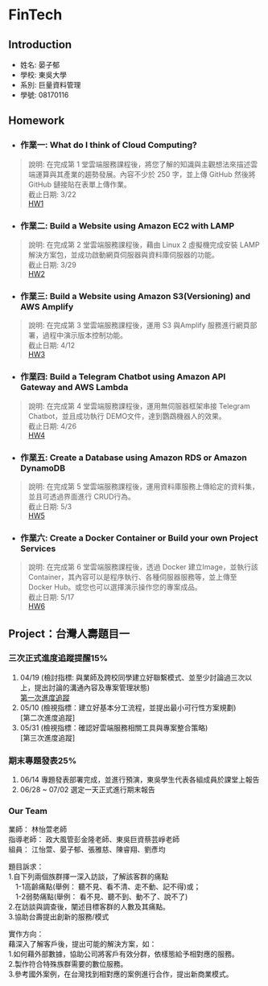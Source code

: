 # FinTech

## Introduction
* 姓名: 晏子郁
* 學校: 東吳大學
* 系別: 巨量資料管理
* 學號: 08170116

## Homework
* ### 作業一: What do I think of Cloud Computing?
> 說明: 在完成第 1 堂雲端服務課程後，將您了解的知識與主觀想法來描述雲端運算與其產業的趨勢發展。內容不少於 250 字，並上傳 GitHub 然後將GitHub 鏈接貼在表單上傳作業。  
截止日期: 3/22  
[HW1](https://github.com/Julie0325/Fintech/tree/main/HW1)

* ### 作業二: Build a Website using Amazon EC2 with LAMP
> 說明: 在完成第 2 堂雲端服務課程後，藉由 Linux 2 虛擬機完成安裝 LAMP 解決方案包，並成功啟動網頁伺服器與資料庫伺服器的功能。  
截止日期: 3/29  
[HW2](https://youtu.be/QKwxRNv8hW8)

* ### 作業三: Build a Website using Amazon S3(Versioning) and AWS Amplify
> 說明: 在完成第 3 堂雲端服務課程後，運用 S3 與Amplify 服務進行網頁部署，過程中演示版本控制功能。  
截止日期: 4/12  
[HW3](https://youtu.be/zPKOzzqFcG0)

* ### 作業四: Build a Telegram Chatbot using Amazon API Gateway and AWS Lambda
> 說明: 在完成第 4 堂雲端服務課程後，運用無伺服器框架串接 Telegram Chatbot，並且成功執行 DEMO文件，達到鸚鵡機器人的效果。  
截止日期: 4/26  
[HW4]()

* ### 作業五: Create a Database using Amazon RDS or Amazon DynamoDB
> 說明: 在完成第 5 堂雲端服務課程後，運用資料庫服務上傳給定的資料集，並且可透過界面進行 CRUD行為。  
截止日期: 5/3  
[HW5]()

* ### 作業六: Create a Docker Container or Build your own Project Services
> 說明: 在完成第 6 堂雲端服務課程後，透過 Docker 建立Image，並執行該 Container，其內容可以是程序執行、各種伺服器服務等，並上傳至 Docker Hub。或您也可以選擇演示操作您的專案成品。  
截止日期: 5/17  
[HW6]()



## Project：台灣人壽題目一
### 三次正式進度追蹤提醒15%  
1. 04/19 (檢討指標: 與業師及跨校同學建立好聯繫模式、並至少討論過三次以上，提出討論的溝通內容及專案管理狀態)  
   [第一次進度追蹤](https://www.youtube.com/watch?v=VWsYjIqAkQ4)
2. 05/10 (檢視指標：建立好基本分工流程，並提出最小可行性方案規劃)  
   [第二次進度追蹤]
3. 05/31 (檢視指標：確認好雲端服務相關工具與專案整合策略)  
   [第三次進度追蹤]

### 期末專題發表25%  
1. 06/14 專題發表部署完成，並進行預演，東吳學生代表各組成員於課堂上報告  
2. 06/28 ~ 07/02 選定一天正式進行期末報告  

### Our Team
業師： 林怡萱老師  
指導老師： 政大風管彭金隆老師、東吳巨資蔡芸崢老師  
組員： 江怡萱、晏子郁、張雅慈、陳睿翔、劉彥均  

題目訴求：  
1.自下列兩個族群擇一深入訪談，了解該客群的痛點  
　1-1高齡痛點(舉例： 聽不見、看不清、走不動、記不得)或；  
　1-2弱勢痛點(舉例： 看不見、聽不到、動不了、說不了)  
2.在訪談與調查後，闡述目標客群的人數及其痛點。  
3.協助台壽提出創新的服務/模式  

實作方向：  
藉深入了解客戶後，提出可能的解決方案，如：  
1.如何藉外部數據，協助公司將客戶有效分群，依樣態給予相對應的服務。  
2.製作符合特殊族群需要的數位服務。  
3.參考國外案例，在台灣找到相對應的案例進行合作，提出新商業模式。
